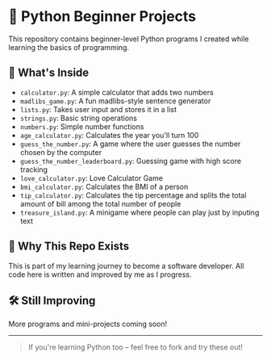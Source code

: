 # 🐍 Python Beginner Projects

This repository contains beginner-level Python programs I created while learning the basics of programming.

## 📂 What's Inside

- `calculator.py`: A simple calculator that adds two numbers
- `madlibs_game.py`: A fun madlibs-style sentence generator
- `lists.py`: Takes user input and stores it in a list
- `strings.py`: Basic string operations
- `numbers.py`: Simple number functions
- `age_calculator.py`: Calculates the year you'll turn 100
- `guess_the_number.py`: A game where the user guesses the number chosen by the computer
- `guess_the_number_leaderboard.py`: Guessing game with high score tracking
- `love_calculator.py`: Love Calculator Game
- `bmi_calculator.py`: Calculates the BMI of a person
- `tip_calculator.py`: Calculates the tip percentage and splits the total amount of bill among the total number of people
- `treasure_island.py`: A minigame where people can play just by inputing text



## 🚀 Why This Repo Exists

This is part of my learning journey to become a software developer. All code here is written and improved by me as I progress.

## 🛠️ Still Improving

More programs and mini-projects coming soon!

---

> If you're learning Python too – feel free to fork and try these out!

